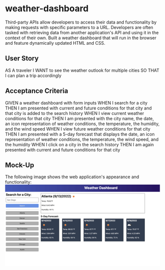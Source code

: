 # weather-dashboard
Third-party APIs allow developers to access their data and functionality by making requests with specific parameters to a URL. Developers are often tasked with retrieving data from another application's API and using it in the context of their own. Built a weather dashboard that will run in the browser and feature dynamically updated HTML and CSS.


## User Story
AS A traveler
I WANT to see the weather outlook for multiple cities
SO THAT I can plan a trip accordingly


## Acceptance Criteria
GIVEN a weather dashboard with form inputs
WHEN I search for a city
THEN I am presented with current and future conditions for that city and that city is added to the search history
WHEN I view current weather conditions for that city
THEN I am presented with the city name, the date, an icon representation of weather conditions, the temperature, the humidity, and the wind speed
WHEN I view future weather conditions for that city
THEN I am presented with a 5-day forecast that displays the date, an icon representation of weather conditions, the temperature, the wind speed, and the humidity
WHEN I click on a city in the search history
THEN I am again presented with current and future conditions for that city


## Mock-Up
The following image shows the web application's appearance and functionality:
![](06-server-side-apis-homework-demo.jpeg)
